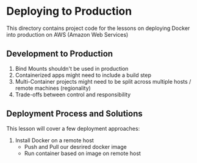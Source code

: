 # Deploying to Production

This directory contains project code for the lessons on deploying Docker into
production on AWS (Amazon Web Services)

## Development to Production

1. Bind Mounts shouldn't be used in production
2. Containerized apps might need to include a build step
3. Multi-Container projects might need to be split across multiple hosts / remote
machines (regionality)
4. Trade-offs between control and responsibility

## Deployment Process and Solutions

This lesson will cover a few deployment approaches:

1. Install Docker on a remote host
    - Push and Pull our desrired docker image
    - Run container based on image on remote host


